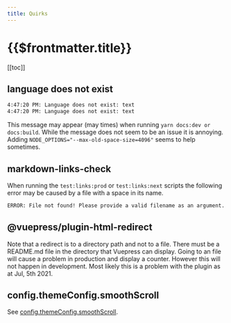 ```yaml
---
title: Quirks
---
```


# {{$frontmatter.title}}

<TocHeader />
[[toc]]

## language does not exist

```bash
4:47:20 PM: Language does not exist: text
4:47:20 PM: Language does not exist: text
```

This message may appear (may times) when running `yarn docs:dev or docs:build`. While the message does not seem to be an issue it is annoying. Adding `NODE_OPTIONS="--max-old-space-size=4096"` seems to help sometimes.

## markdown-links-check

When running the `test:links:prod` or `test:links:next` scripts the following error may be caused by a file with a space in its name.

```bash
ERROR: File not found! Please provide a valid filename as an argument.
```

## @vuepress/plugin-html-redirect 

Note that a redirect is to a directory path and not to a file. There must be a README.md file in the directory that Vuepress can display. Going to an file will cause a problem in production and display a counter. However this will not happen in development. Most likely this is a problem with the plugin as at Jul, 5th 2021.

## config.themeConfig.smoothScroll

See [config.themeConfig.smoothScroll](./theme.md#config-themeconfig-smoothscroll).